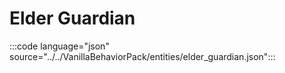 # Elder Guardian

:::code language="json" source="../../VanillaBehaviorPack/entities/elder_guardian.json":::